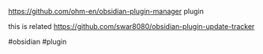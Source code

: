 https://github.com/ohm-en/obsidian-plugin-manager plugin

this is related
https://github.com/swar8080/obsidian-plugin-update-tracker

#obsidian #plugin 
